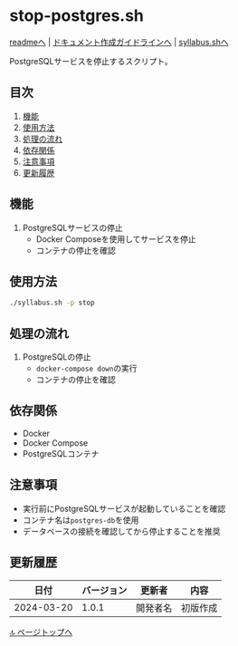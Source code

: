 <!--
更新時の注意事項:
- 準拠とは、類推せずに内容に従うこと
- 更新は docs/doc.md に準拠すること
-->

# stop-postgres.sh

[readmeへ](../README.md) | [ドキュメント作成ガイドラインへ](../doc.md) | [syllabus.shへ](./syllabus.md)

PostgreSQLサービスを停止するスクリプト。

## 目次
1. [機能](#機能)
2. [使用方法](#使用方法)
3. [処理の流れ](#処理の流れ)
4. [依存関係](#依存関係)
5. [注意事項](#注意事項)
6. [更新履歴](#更新履歴)

## 機能

1. PostgreSQLサービスの停止
   - Docker Composeを使用してサービスを停止
   - コンテナの停止を確認

## 使用方法

```bash
./syllabus.sh -p stop
```

## 処理の流れ

1. PostgreSQLの停止
   - `docker-compose down`の実行
   - コンテナの停止を確認

## 依存関係

- Docker
- Docker Compose
- PostgreSQLコンテナ

## 注意事項

- 実行前にPostgreSQLサービスが起動していることを確認
- コンテナ名は`postgres-db`を使用
- データベースの接続を確認してから停止することを推奨

## 更新履歴

| 日付 | バージョン | 更新者 | 内容 |
|------|------------|--------|------|
| 2024-03-20 | 1.0.1 | 開発者名 | 初版作成 |

[🔝 ページトップへ](#stop-postgressh) 